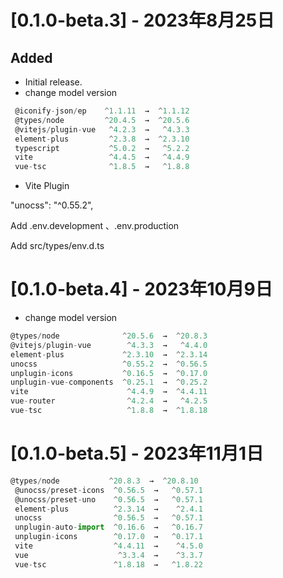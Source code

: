 # [0.1.0-beta.3] - 2023年8月25日

## Added

- Initial release.
- change model version
  
```js
 @iconify-json/ep    ^1.1.11  →  ^1.1.12
 @types/node         ^20.4.5  →  ^20.5.6
 @vitejs/plugin-vue   ^4.2.3  →   ^4.3.3
 element-plus         ^2.3.8  →  ^2.3.10
 typescript           ^5.0.2  →   ^5.2.2
 vite                 ^4.4.5  →   ^4.4.9
 vue-tsc              ^1.8.5  →   ^1.8.8
```

- Vite Plugin
  
"unocss": "^0.55.2",

Add .env.development 、.env.production

Add src/types/env.d.ts

# [0.1.0-beta.4] - 2023年10月9日

- change model version

 ```js
 @types/node              ^20.5.6  →  ^20.8.3
 @vitejs/plugin-vue        ^4.3.3  →   ^4.4.0
 element-plus             ^2.3.10  →  ^2.3.14
 unocss                   ^0.55.2  →  ^0.56.5
 unplugin-icons           ^0.16.5  →  ^0.17.0
 unplugin-vue-components  ^0.25.1  →  ^0.25.2
 vite                      ^4.4.9  →  ^4.4.11
 vue-router                ^4.2.4  →   ^4.2.5
 vue-tsc                   ^1.8.8  →  ^1.8.18
 ```
  
# [0.1.0-beta.5] - 2023年11月1日

```js
@types/node           ^20.8.3  →  ^20.8.10
 @unocss/preset-icons  ^0.56.5  →   ^0.57.1
 @unocss/preset-uno    ^0.56.5  →   ^0.57.1
 element-plus          ^2.3.14  →    ^2.4.1
 unocss                ^0.56.5  →   ^0.57.1
 unplugin-auto-import  ^0.16.6  →   ^0.16.7
 unplugin-icons        ^0.17.0  →   ^0.17.1
 vite                  ^4.4.11  →    ^4.5.0
 vue                    ^3.3.4  →    ^3.3.7
 vue-tsc               ^1.8.18  →   ^1.8.22
 ```